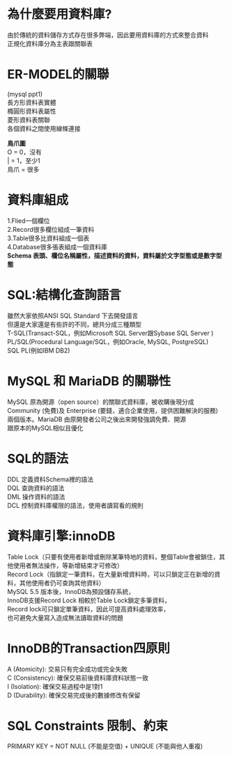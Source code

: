 **為什麼要用資料庫?**
==
由於傳統的資料儲存方式存在很多弊端，因此要用資料庫的方式來整合資料  
正規化資料庫分為主表跟關聯表  

**ER-MODEL的關聯**
== 
(mysql ppt1)  
長方形資料表實體  
橢圓形資料表屬性  
菱形資料表關聯  
各個資料之間使用線條連接  

**鳥爪圖**  
O    = 0，沒有  
|    = 1，至少1  
鳥爪 = 很多  

**資料庫組成**
==
1.Flied一個欄位  
2.Record很多欄位組成一筆資料  
3.Table很多比資料組成一個表  
4.Database很多張表組成一個資料庫  
**Schema 表頭、欄位名稱屬性，描述資料的資料，資料屬於文字型態或是數字型態**  

**SQL:結構化查詢語言**
==
雖然大家依照ANSI SQL Standard 下去開發語言  
但還是大家還是有些許的不同，總共分成三種類型  
T-SQL(Transact-SQL，例如Microsoft SQL Server跟Sybase SQL Server )  
PL/SQL(Procedural Language/SQL，例如Oracle, MySQL, PostgreSQL)  
SQL PL(例如IBM DB2)  

**MySQL 和 MariaDB 的關聯性**
==
MySQL 原為開源（open source）的關聯式資料庫，被收購後現分成  
 Community (免費)及 Enterprise (要錢，適合企業使用，提供困難解決的服務)  
兩個版本。MariaDB 由原開發者公司之後出來開發強調免費、開源  
跟原本的MySQL相似且優化  

**SQL的語法**
==
DDL 定義資料Schema裡的語法  
DQL 查詢資料的語法  
DML 操作資料的語法  
DCL 控制資料庫權限的語法，使用者讀寫看的規則  

**資料庫引擎:innoDB**
==
Table Lock（只要有使用者新增或刪除某筆特地的資料，整個Table會被鎖住，其他使用者無法操作，等新增結束才可修改）  
Record Lock（指鎖定一筆資料，在大量新增資料時，可以只鎖定正在新增的資料，其他使用者仍可查詢其他資料）  
MySQL 5.5 版本後，InnoDB為預設儲存系統，  
InnoDB支援Record Lock 相較於Table Lock鎖定多筆資料，  
Record lock可只鎖定單筆資料，因此可提高資料處理效率，  
也可避免大量寫入造成無法讀取資料的問題  

**InnoDB的Transaction四原則**
==
A (Atomicity): 交易只有完全成功或完全失敗  
C (Consistency): 確保交易前後資料庫資料狀態一致  
I (Isolation): 確保交易過程中是1對1  
D (Durability): 確保交易完成後的數據修改有保留  


**SQL Constraints 限制、約束**
==
PRIMARY KEY = NOT NULL (不能是空值) + UNIQUE (不能與他人重複)  
